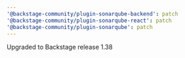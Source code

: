 ```yaml
---
'@backstage-community/plugin-sonarqube-backend': patch
'@backstage-community/plugin-sonarqube-react': patch
'@backstage-community/plugin-sonarqube': patch
---
```


Upgraded to Backstage release 1.38
